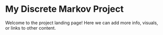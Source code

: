 # My Discrete Markov Project

Welcome to the project landing page!
Here we can add more info, visuals, or links to other content.